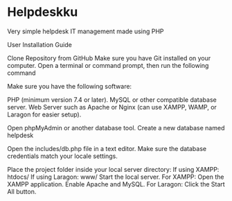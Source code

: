 # Helpdeskku
Very simple helpdesk IT management made using PHP


User Installation Guide

Clone Repository from GitHub
Make sure you have Git installed on your computer.
Open a terminal or command prompt, then run the following command

Make sure you have the following software:

PHP (minimum version 7.4 or later).
MySQL or other compatible database server.
Web Server such as Apache or Nginx (can use XAMPP, WAMP, or Laragon for easier setup).

Open phpMyAdmin or another database tool.
Create a new database named helpdesk

Open the includes/db.php file in a text editor.
Make sure the database credentials match your locale settings.

Place the project folder inside your local server directory:
If using XAMPP: htdocs/
If using Laragon: www/
Start the local server.
For XAMPP:
Open the XAMPP application.
Enable Apache and MySQL.
For Laragon:
Click the Start All button.
